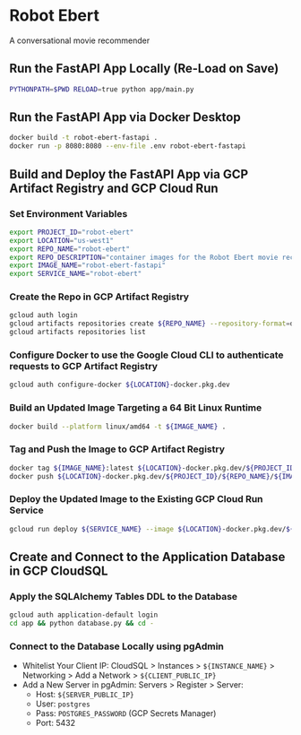 # Robot Ebert

A conversational movie recommender

## Run the FastAPI App Locally (Re-Load on Save)

```bash
PYTHONPATH=$PWD RELOAD=true python app/main.py
```

## Run the FastAPI App via Docker Desktop

```bash
docker build -t robot-ebert-fastapi .
docker run -p 8080:8080 --env-file .env robot-ebert-fastapi
```

## Build and Deploy the FastAPI App via GCP Artifact Registry and GCP Cloud Run

### Set Environment Variables

```bash
export PROJECT_ID="robot-ebert"
export LOCATION="us-west1"
export REPO_NAME="robot-ebert"
export REPO_DESCRIPTION="container images for the Robot Ebert movie recommender application"
export IMAGE_NAME="robot-ebert-fastapi"
export SERVICE_NAME="robot-ebert"
```

### Create the Repo in GCP Artifact Registry

```bash
gcloud auth login
gcloud artifacts repositories create ${REPO_NAME} --repository-format=docker --location=${LOCATION} --description=${REPO_DESCRIPTION}
gcloud artifacts repositories list
```

### Configure Docker to use the Google Cloud CLI to authenticate requests to GCP Artifact Registry

```bash
gcloud auth configure-docker ${LOCATION}-docker.pkg.dev
```

### Build an Updated Image Targeting a 64 Bit Linux Runtime

```bash
docker build --platform linux/amd64 -t ${IMAGE_NAME} .
```

### Tag and Push the Image to GCP Artifact Registry

```bash
docker tag ${IMAGE_NAME}:latest ${LOCATION}-docker.pkg.dev/${PROJECT_ID}/${REPO_NAME}/${IMAGE_NAME}:latest
docker push ${LOCATION}-docker.pkg.dev/${PROJECT_ID}/${REPO_NAME}/${IMAGE_NAME}:latest
```

### Deploy the Updated Image to the Existing GCP Cloud Run Service

```bash
gcloud run deploy ${SERVICE_NAME} --image ${LOCATION}-docker.pkg.dev/${PROJECT_ID}/${REPO_NAME}/${IMAGE_NAME}:latest --platform managed --region $LOCATION
```

## Create and Connect to the Application Database in GCP CloudSQL

### Apply the SQLAlchemy Tables DDL to the Database

```bash
gcloud auth application-default login
cd app && python database.py && cd -
```

### Connect to the Database Locally using pgAdmin

* Whitelist Your Client IP: CloudSQL > Instances > `${INSTANCE_NAME}` > Networking > Add a Network > `${CLIENT_PUBLIC_IP}`
* Add a New Server in pgAdmin: Servers > Register > Server:
    * Host: `${SERVER_PUBLIC_IP}`
    * User: `postgres`
    * Pass: `POSTGRES_PASSWORD` (GCP Secrets Manager)
    * Port: 5432
